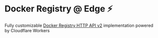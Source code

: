 # Docker Registry @ Edge ⚡

Fully customizable [Docker Registry HTTP API v2](https://docs.docker.com/registry/spec/api/) implementation powered by Cloudflare Workers
